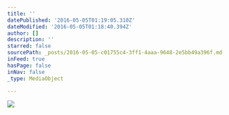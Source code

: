 ```yaml
---
title: ''
datePublished: '2016-05-05T01:19:05.310Z'
dateModified: '2016-05-05T01:18:40.394Z'
author: []
description: ''
starred: false
sourcePath: _posts/2016-05-05-c01755c4-3ff1-4aaa-9648-2e5bb49a396f.md
inFeed: true
hasPage: false
inNav: false
_type: MediaObject

---
```

![](https://the-grid-user-content.s3-us-west-2.amazonaws.com/9e1b7efe-2c4a-47af-807a-2117595401a0.jpg)